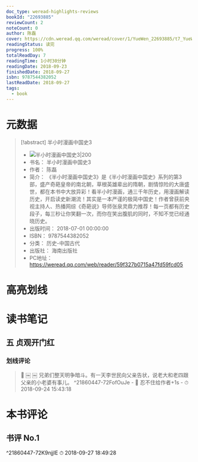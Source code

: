 ```yaml
---
doc_type: weread-highlights-reviews
bookId: "22693885"
reviewCount: 2
noteCount: 0
author: 陈磊
cover: https://cdn.weread.qq.com/weread/cover/1/YueWen_22693885/t7_YueWen_22693885.jpg
readingStatus: 读完
progress: 100%
totalReadDay: 7
readingTime: 1小时30分钟
readingDate: 2018-09-23
finishedDate: 2018-09-27
isbn: 9787544382052
lastReadDate: 2018-09-27
tags:
  - book
---
```

# 元数据
> [!abstract] 半小时漫画中国史3
> - ![ 半小时漫画中国史3|200](https://cdn.weread.qq.com/weread/cover/1/YueWen_22693885/t7_YueWen_22693885.jpg)
> - 书名： 半小时漫画中国史3
> - 作者： 陈磊
> - 简介： 《半小时漫画中国史3》是《半小时漫画中国史》系列的第3部，盛产奇葩皇帝的南北朝，草根英雄辈出的隋朝，剧情惊险的大唐盛世，都在本书中大放异彩！看半小时漫画，通三千年历史，用漫画解读历史，开启读史新潮流！其实是一本严谨的极简中国史！作者曾获前央视主持人、热播网综《奇葩说》导师张泉灵鼎力推荐！每一页都有历史段子，每三秒让你笑翻一次，而你在笑出腹肌的同时，不知不觉已经通晓历史。
> - 出版时间： 2018-07-01 00:00:00
> - ISBN： 9787544382052
> - 分类： 历史-中国古代
> - 出版社： 海南出版社
> - PC地址：https://weread.qq.com/web/reader/59f327b0715a47fd59fcd05

# 高亮划线

# 读书笔记

## 五 贞观开门红

### 划线评论
> 📌 ￼
￼
兄弟们整天明争暗斗。有一天李世民向父亲告状，说老大和老四跟父亲的小老婆有事儿。  ^21860447-72FofOuJe
    - 💭 忍不住给作者+1s
    - ⏱ 2018-09-24 15:43:18
   
# 本书评论

## 书评 No.1 
 ^21860447-72K9njjlE
⏱ 2018-09-27 18:49:28

